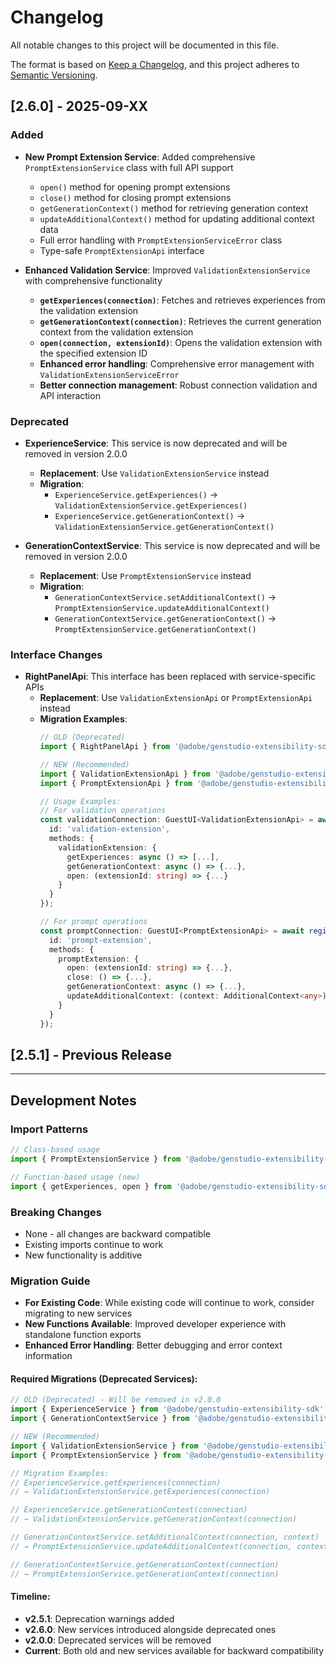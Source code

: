 # Changelog

All notable changes to this project will be documented in this file.

The format is based on [Keep a Changelog](https://keepachangelog.com/en/1.0.0/),
and this project adheres to [Semantic Versioning](https://semver.org/spec/v2.0.0.html).

## [2.6.0] - 2025-09-XX

### Added
- **New Prompt Extension Service**: Added comprehensive `PromptExtensionService` class with full API support
  - `open()` method for opening prompt extensions
  - `close()` method for closing prompt extensions  
  - `getGenerationContext()` method for retrieving generation context
  - `updateAdditionalContext()` method for updating additional context data
  - Full error handling with `PromptExtensionServiceError` class
  - Type-safe `PromptExtensionApi` interface

- **Enhanced Validation Service**: Improved `ValidationExtensionService` with comprehensive functionality
  - **`getExperiences(connection)`**: Fetches and retrieves experiences from the validation extension
  - **`getGenerationContext(connection)`**: Retrieves the current generation context from the validation extension
  - **`open(connection, extensionId)`**: Opens the validation extension with the specified extension ID
  - **Enhanced error handling**: Comprehensive error management with `ValidationExtensionServiceError`
  - **Better connection management**: Robust connection validation and API interaction


### Deprecated
- **ExperienceService**: This service is now deprecated and will be removed in version 2.0.0
  - **Replacement**: Use `ValidationExtensionService` instead
  - **Migration**: 
    - `ExperienceService.getExperiences()` → `ValidationExtensionService.getExperiences()`
    - `ExperienceService.getGenerationContext()` → `ValidationExtensionService.getGenerationContext()`

- **GenerationContextService**: This service is now deprecated and will be removed in version 2.0.0
  - **Replacement**: Use `PromptExtensionService` instead
  - **Migration**:
    - `GenerationContextService.setAdditionalContext()` → `PromptExtensionService.updateAdditionalContext()`
    - `GenerationContextService.getGenerationContext()` → `PromptExtensionService.getGenerationContext()`

### Interface Changes
- **RightPanelApi**: This interface has been replaced with service-specific APIs
  - **Replacement**: Use `ValidationExtensionApi` or `PromptExtensionApi` instead
  - **Migration Examples**:
    ```typescript
    // OLD (Deprecated)
    import { RightPanelApi } from '@adobe/genstudio-extensibility-sdk';
    
    // NEW (Recommended)
    import { ValidationExtensionApi } from '@adobe/genstudio-extensibility-sdk';
    import { PromptExtensionApi } from '@adobe/genstudio-extensibility-sdk';
    
    // Usage Examples:
    // For validation operations
    const validationConnection: GuestUI<ValidationExtensionApi> = await register({
      id: 'validation-extension',
      methods: {
        validationExtension: {
          getExperiences: async () => [...],
          getGenerationContext: async () => {...},
          open: (extensionId: string) => {...}
        }
      }
    });
    
    // For prompt operations  
    const promptConnection: GuestUI<PromptExtensionApi> = await register({
      id: 'prompt-extension',
      methods: {
        promptExtension: {
          open: (extensionId: string) => {...},
          close: () => {...},
          getGenerationContext: async () => {...},
          updateAdditionalContext: (context: AdditionalContext<any>) => {...}
        }
      }
    });
    ```

## [2.5.1] - Previous Release

---

## Development Notes

### Import Patterns
```typescript
// Class-based usage
import { PromptExtensionService } from '@adobe/genstudio-extensibility-sdk';

// Function-based usage (new)
import { getExperiences, open } from '@adobe/genstudio-extensibility-sdk';
```

### Breaking Changes
- None - all changes are backward compatible
- Existing imports continue to work
- New functionality is additive

### Migration Guide
- **For Existing Code**: While existing code will continue to work, consider migrating to new services
- **New Functions Available**: Improved developer experience with standalone function exports
- **Enhanced Error Handling**: Better debugging and error context information

#### **Required Migrations (Deprecated Services):**
```typescript
// OLD (Deprecated) - Will be removed in v2.0.0
import { ExperienceService } from '@adobe/genstudio-extensibility-sdk';
import { GenerationContextService } from '@adobe/genstudio-extensibility-sdk';

// NEW (Recommended)
import { ValidationExtensionService } from '@adobe/genstudio-extensibility-sdk';
import { PromptExtensionService } from '@adobe/genstudio-extensibility-sdk';

// Migration Examples:
// ExperienceService.getExperiences(connection) 
// → ValidationExtensionService.getExperiences(connection)

// ExperienceService.getGenerationContext(connection)
// → ValidationExtensionService.getGenerationContext(connection)

// GenerationContextService.setAdditionalContext(connection, context)
// → PromptExtensionService.updateAdditionalContext(connection, context)

// GenerationContextService.getGenerationContext(connection)
// → PromptExtensionService.getGenerationContext(connection)
```

#### **Timeline:**
- **v2.5.1**: Deprecation warnings added
- **v2.6.0**: New services introduced alongside deprecated ones
- **v2.0.0**: Deprecated services will be removed
- **Current**: Both old and new services available for backward compatibility
